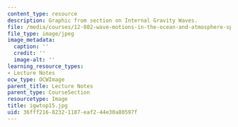 ```yaml
---
content_type: resource
description: Graphic from section on Internal Gravity Waves.
file: /media/courses/12-802-wave-motions-in-the-ocean-and-atmosphere-spring-2004/36fff21682321187eaf244e30a80597f_igwtop15.jpg
file_type: image/jpeg
image_metadata:
  caption: ''
  credit: ''
  image-alt: ''
learning_resource_types:
- Lecture Notes
ocw_type: OCWImage
parent_title: Lecture Notes
parent_type: CourseSection
resourcetype: Image
title: igwtop15.jpg
uid: 36fff216-8232-1187-eaf2-44e30a80597f
---
```

